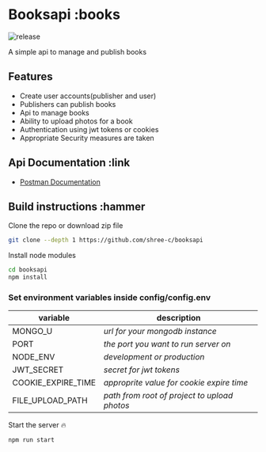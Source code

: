 # Booksapi :books

![release](https://img.shields.io/github/v/release/shree-c/booksapi?include_prerelease)

A simple api to manage and publish books

## Features

- Create user accounts(publisher and user)
- Publishers can publish books
- Api to manage books
- Ability to upload photos for a book
- Authentication using jwt tokens or cookies
- Appropriate Security measures are taken

## Api Documentation :link

- [Postman Documentation](https://documenter.getpostman.com/view/23021392/VUxKSU25)

## Build instructions :hammer

Clone the repo or download zip file

```sh
git clone --depth 1 https://github.com/shree-c/booksapi
```

Install node modules

```sh
cd booksapi
npm install
```

### Set environment variables inside config/config.env

| variable | description |
|-----|------|
| MONGO_U | _url for your mongodb instance_ |
| PORT | _the port you want to run server on_ |
| NODE\_ENV | _development or production_ |
| JWT\_SECRET | _secret for jwt tokens_ |
| COOKIE\_EXPIRE\_TIME | _approprite value for cookie expire time_ |
| FILE\_UPLOAD\_PATH | _path from root of project to upload photos_ |

Start the server :fire:

```sh
npm run start
```
